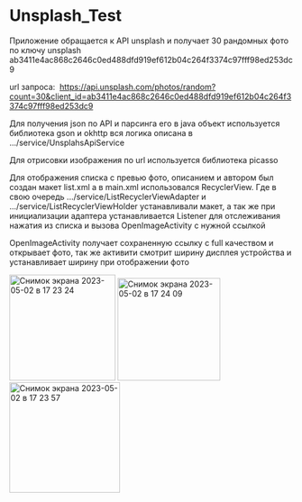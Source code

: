 # Unsplash_Test

Приложение обращается к API unsplash и получает 30 рандомных фото по ключу unsplash ab3411e4ac868c2646c0ed488dfd919ef612b04c264f3374c97fff98ed253dc9

url запроса: 
https://api.unsplash.com/photos/random?count=30&client_id=ab3411e4ac868c2646c0ed488dfd919ef612b04c264f3374c97fff98ed253dc9

Для получения json по API и парсинга его в java объект используется библиотека gson и okhttp вся логика описана в .../service/UnsplahsApiService

Для отрисовки изображения по url используется библиотека picasso

Для отображения списка с превью фото, описанием и автором был создан макет list.xml а в main.xml использовался RecyclerView. Где в свою очередь .../service/ListRecyclerViewAdapter и .../service/ListRecyclerViewHolder устанавливали макет, а так же при инициализации адаптера устанавливается Listener для отслеживания нажатия из списка и вызова OpenImageActivity с нужной ссылкой

OpenImageActivity получает сохраненную ссылку с full качеством и открывает фото, так же активити смотрит ширину дисплея устройства и устанавливает ширину при отображении фото

<img width="188" alt="Снимок экрана 2023-05-02 в 17 23 24" src="https://user-images.githubusercontent.com/76277201/235695827-cc1aceac-5105-48a6-b475-1e6539d01aa9.png">
<img width="182" alt="Снимок экрана 2023-05-02 в 17 24 09" src="https://user-images.githubusercontent.com/76277201/235695858-7cb4dac5-5851-4bda-aa98-99b333ce8b9e.png">
<img width="196" alt="Снимок экрана 2023-05-02 в 17 23 57" src="https://user-images.githubusercontent.com/76277201/235695864-6f1815ba-636e-4e40-9d9a-6cf957ca996d.png">
